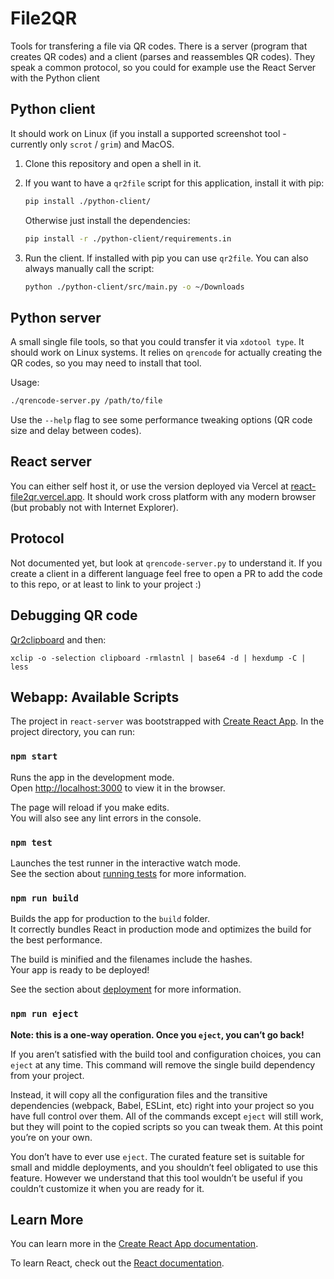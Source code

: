 # File2QR

Tools for transfering a file via QR codes.
There is a server (program that creates QR codes) and a client (parses and reassembles QR codes).
They speak a common protocol, so you could for example use the React Server with the Python client

## Python client

It should work on Linux (if you install a supported screenshot tool - currently only `scrot` / `grim`) and MacOS.

1. Clone this repository and open a shell in it.
2. If you want to have a `qr2file` script for this application, install it with pip:
    ```bash
    pip install ./python-client/
    ```

    Otherwise just install the dependencies:
    ```bash
    pip install -r ./python-client/requirements.in
    ```
3. Run the client.
    If installed with pip you can use `qr2file`.
    You can also always manually call the script:
    ```bash
    python ./python-client/src/main.py -o ~/Downloads
    ```

## Python server

A small single file tools, so that you could transfer it via `xdotool type`.
It should work on Linux systems.
It relies on `qrencode` for actually creating the QR codes, so you may need to install that tool.

Usage:
```bash
./qrencode-server.py /path/to/file
```

Use the `--help` flag to see some performance tweaking options (QR code size and delay between codes).


## React server

You can either self host it, or use the version deployed via Vercel at [react-file2qr.vercel.app](https://react-file2qr.vercel.app/?lang=en).
It should work cross platform with any modern browser (but probably not with Internet Explorer).

## Protocol

Not documented yet, but look at `qrencode-server.py` to understand it.
If you create a client in a different language feel free to open a PR to add the code to this repo, or at least to link to your project :)

## Debugging QR code

[Qr2clipboard](https://gitlab.com/six-two/bin/-/blob/main/general/copy-qr-code) and then:
```
xclip -o -selection clipboard -rmlastnl | base64 -d | hexdump -C | less
```



## Webapp: Available Scripts

The project in `react-server` was bootstrapped with [Create React App](https://github.com/facebook/create-react-app).
In the project directory, you can run:

### `npm start`

Runs the app in the development mode.\
Open [http://localhost:3000](http://localhost:3000) to view it in the browser.

The page will reload if you make edits.\
You will also see any lint errors in the console.

### `npm test`

Launches the test runner in the interactive watch mode.\
See the section about [running tests](https://facebook.github.io/create-react-app/docs/running-tests) for more information.

### `npm run build`

Builds the app for production to the `build` folder.\
It correctly bundles React in production mode and optimizes the build for the best performance.

The build is minified and the filenames include the hashes.\
Your app is ready to be deployed!

See the section about [deployment](https://facebook.github.io/create-react-app/docs/deployment) for more information.

### `npm run eject`

**Note: this is a one-way operation. Once you `eject`, you can’t go back!**

If you aren’t satisfied with the build tool and configuration choices, you can `eject` at any time. This command will remove the single build dependency from your project.

Instead, it will copy all the configuration files and the transitive dependencies (webpack, Babel, ESLint, etc) right into your project so you have full control over them. All of the commands except `eject` will still work, but they will point to the copied scripts so you can tweak them. At this point you’re on your own.

You don’t have to ever use `eject`. The curated feature set is suitable for small and middle deployments, and you shouldn’t feel obligated to use this feature. However we understand that this tool wouldn’t be useful if you couldn’t customize it when you are ready for it.

## Learn More

You can learn more in the [Create React App documentation](https://facebook.github.io/create-react-app/docs/getting-started).

To learn React, check out the [React documentation](https://reactjs.org/).

